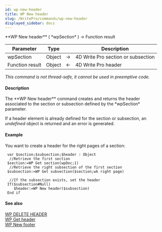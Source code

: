 ```yaml
---
id: wp-new-header
title: WP New header
slug: /WritePro/commands/wp-new-header
displayed_sidebar: docs
---
```


<!--REF #_command_.WP New header.Syntax-->**WP New header** ( *wpSection* ) -> Function result<!-- END REF-->
<!--REF #_command_.WP New header.Params-->
| Parameter | Type |  | Description |
| --- | --- | --- | --- |
| wpSection | Object | &#8594;  | 4D Write Pro section or subsection |
| Function result | Object | &#8592; | 4D Write Pro header |

<!-- END REF-->

*This command is not thread-safe, it cannot be used in preemptive code.*


#### Description 

<!--REF #_command_.WP New header.Summary-->The **WP New header** command creates and returns the header associated to the section or subsection defined by the *wpSection* parameter.<!-- END REF--> 

If a header element is already defined for the section or subsection, an *undefined* object is returned and an error is generated. 

#### Example 

You want to create a header for the right pages of a section:

```4d
 var $section;$subsection;$header : Object
  //Retrieve the first section
 $section:=WP Get section(wpDoc;1)
  //Retrieve the right subsection of the first section
 $subsection:=WP Get subsection($section;wk right page)
 
  //If the subsection exists, set the header
 If($subsection#Null)
    $header:=WP New header($subsection)
 End if
```

#### See also 

[WP DELETE HEADER](wp-delete-header.md)  
[WP Get header](wp-get-header.md)  
[WP New footer](wp-new-footer.md)  